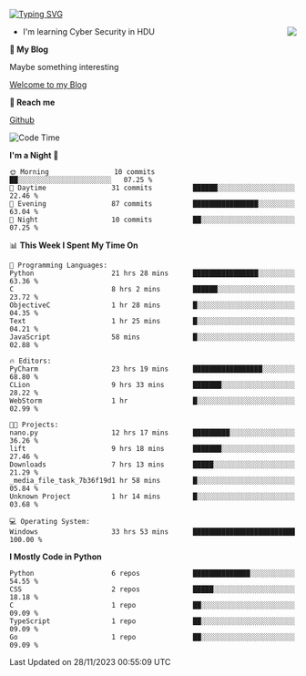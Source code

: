 [![Typing SVG](https://readme-typing-svg.herokuapp.com?font=Fira+Code&pause=1000&random=false&width=450&height=60&lines=Hello+%F0%9F%91%8B%F0%9F%8F%BB;I'm+JBNRZ)](https://git.io/typing-svg)

<a href="#">
  <img align="right" src="https://github-readme-stats.vercel.app/api?username=JBNRZ&show_icons=true&bg_color=15,f2f7fd,E0EAFC" />
</a>

- I'm learning Cyber Security in HDU

 **🌱 My Blog**

Maybe something interesting

[Welcome to my Blog](https://jbnrz.com.cn/)

 **💬 Reach me** 

[Github](https://github.com/JBNRZ)


<!--START_SECTION:waka-->
![Code Time](http://img.shields.io/badge/Code%20Time-138%20hrs%2054%20mins-blue)

**I'm a Night 🦉** 

```text
🌞 Morning                10 commits          ██░░░░░░░░░░░░░░░░░░░░░░░   07.25 % 
🌆 Daytime                31 commits          ██████░░░░░░░░░░░░░░░░░░░   22.46 % 
🌃 Evening                87 commits          ████████████████░░░░░░░░░   63.04 % 
🌙 Night                  10 commits          ██░░░░░░░░░░░░░░░░░░░░░░░   07.25 % 
```


📊 **This Week I Spent My Time On** 

```text
💬 Programming Languages: 
Python                   21 hrs 28 mins      ████████████████░░░░░░░░░   63.36 % 
C                        8 hrs 2 mins        ██████░░░░░░░░░░░░░░░░░░░   23.72 % 
ObjectiveC               1 hr 28 mins        █░░░░░░░░░░░░░░░░░░░░░░░░   04.35 % 
Text                     1 hr 25 mins        █░░░░░░░░░░░░░░░░░░░░░░░░   04.21 % 
JavaScript               58 mins             █░░░░░░░░░░░░░░░░░░░░░░░░   02.88 % 

🔥 Editors: 
PyCharm                  23 hrs 19 mins      █████████████████░░░░░░░░   68.80 % 
CLion                    9 hrs 33 mins       ███████░░░░░░░░░░░░░░░░░░   28.22 % 
WebStorm                 1 hr                █░░░░░░░░░░░░░░░░░░░░░░░░   02.99 % 

🐱‍💻 Projects: 
nano.py                  12 hrs 17 mins      █████████░░░░░░░░░░░░░░░░   36.26 % 
lift                     9 hrs 18 mins       ███████░░░░░░░░░░░░░░░░░░   27.46 % 
Downloads                7 hrs 13 mins       █████░░░░░░░░░░░░░░░░░░░░   21.29 % 
_media_file_task_7b36f19d1 hr 58 mins        █░░░░░░░░░░░░░░░░░░░░░░░░   05.84 % 
Unknown Project          1 hr 14 mins        █░░░░░░░░░░░░░░░░░░░░░░░░   03.68 % 

💻 Operating System: 
Windows                  33 hrs 53 mins      █████████████████████████   100.00 % 
```

**I Mostly Code in Python** 

```text
Python                   6 repos             ██████████████░░░░░░░░░░░   54.55 % 
CSS                      2 repos             █████░░░░░░░░░░░░░░░░░░░░   18.18 % 
C                        1 repo              ██░░░░░░░░░░░░░░░░░░░░░░░   09.09 % 
TypeScript               1 repo              ██░░░░░░░░░░░░░░░░░░░░░░░   09.09 % 
Go                       1 repo              ██░░░░░░░░░░░░░░░░░░░░░░░   09.09 % 
```




 Last Updated on 28/11/2023 00:55:09 UTC
<!--END_SECTION:waka-->
